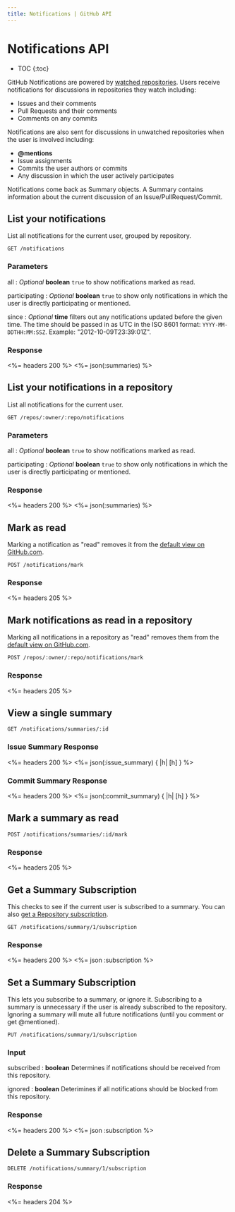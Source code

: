 ```yaml
---
title: Notifications | GitHub API
---
```


# Notifications API

* TOC
{:toc}

GitHub Notifications are powered by [watched repositories](/v3/repos/watching/).
Users receive notifications for discussions in repositories they watch
including:

* Issues and their comments
* Pull Requests and their comments
* Comments on any commits

Notifications are also sent for discussions in unwatched repositories when the
user is involved including:

* **@mentions**
* Issue assignments
* Commits the user authors or commits
* Any discussion in which the user actively participates

Notifications come back as Summary objects.  A Summary contains information
about the current discussion of an Issue/PullRequest/Commit.

## List your notifications

List all notifications for the current user, grouped by repository.

    GET /notifications

### Parameters

all
: _Optional_ **boolean** `true` to show notifications marked as read.

participating
: _Optional_ **boolean** `true` to show only notifications in which the user is
directly participating or mentioned.

since
: _Optional_ **time** filters out any notifications updated before the given
time.  The time should be passed in as UTC in the ISO 8601 format:
`YYYY-MM-DDTHH:MM:SSZ`.  Example: "2012-10-09T23:39:01Z".

### Response

<%= headers 200 %>
<%= json(:summaries) %>

## List your notifications in a repository

List all notifications for the current user.

    GET /repos/:owner/:repo/notifications

### Parameters

all
: _Optional_ **boolean** `true` to show notifications marked as read.

participating
: _Optional_ **boolean** `true` to show only notifications in which the user is
directly participating or mentioned.

### Response

<%= headers 200 %>
<%= json(:summaries) %>

## Mark as read

Marking a notification as "read" removes it from the [default view
on GitHub.com](https://github.com/notifications).

    POST /notifications/mark

### Response

<%= headers 205 %>

## Mark notifications as read in a repository

Marking all notifications in a repository as "read" removes them
from the [default view on GitHub.com](https://github.com/notifications).

    POST /repos/:owner/:repo/notifications/mark

### Response

<%= headers 205 %>

## View a single summary

    GET /notifications/summaries/:id

### Issue Summary Response

<%= headers 200 %>
<%= json(:issue_summary) { |h| [h] } %>

### Commit Summary Response

<%= headers 200 %>
<%= json(:commit_summary) { |h| [h] } %>

## Mark a summary as read

    POST /notifications/summaries/:id/mark

### Response

<%= headers 205 %>

## Get a Summary Subscription

This checks to see if the current user is subscribed to a summary.  You can also
[get a Repository subscription](http://localhost:3000/v3/activity/watching/#get-a-repository-subscription).

    GET /notifications/summary/1/subscription

### Response

<%= headers 200 %>
<%= json :subscription %>

## Set a Summary Subscription

This lets you subscribe to a summary, or ignore it.  Subscribing to a summary
is unnecessary if the user is already subscribed to the repository.  Ignoring
a summary will mute all future notifications (until you comment or get
@mentioned).

    PUT /notifications/summary/1/subscription

### Input

subscribed
: **boolean** Determines if notifications should be received from this
repository.

ignored
: **boolean** Deterimines if all notifications should be blocked from this
repository.

### Response

<%= headers 200 %>
<%= json :subscription %>

## Delete a Summary Subscription

    DELETE /notifications/summary/1/subscription

### Response

<%= headers 204 %>
